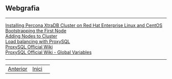 ## Webgrafia
***
[Installing Percona XtraDB Cluster on Red Hat Enterprise Linux and CentOS](https://www.percona.com/doc/percona-xtradb-cluster/5.7/index.html#introduction)  
[Bootstrapping the First Node](https://www.percona.com/doc/percona-xtradb-cluster/5.7/bootstrap.html#bootstrap)  
[Adding Nodes to Cluster](https://www.percona.com/doc/percona-xtradb-cluster/5.7/add-node.html#add-node)  
[Load balancing with ProxySQL](https://www.percona.com/doc/percona-xtradb-cluster/5.7/howtos/proxysql.html#load-balancing-with-proxysql)  
[ProxySQL Official Wiki](https://github.com/sysown/proxysql/wiki)  
[ProxySQL Official Wiki - Global Variables](https://github.com/sysown/proxysql/blob/master/doc/global_variables.md)  
  
***
|   |   |   |
|:-:|:-:|:-:|
|[Anterior](https://github.com/Josep88/MP10UF2-A5/blob/master/Exercicis/exercici2.md)   |[Inici](https://github.com/Josep88/MP10UF2-A5)   |   |
  
  
